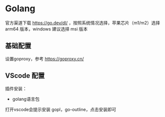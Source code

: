 # Golang
官方渠道下载 https://go.dev/dl/ ，按照系统情况选择，苹果芯片（m1/m2）选择 arm64 版本，windows 建议选择 msi 版本

## 基础配置
设置goproxy，参考 https://goproxy.cn/

## VScode 配置
插件安装：
- golang语言包

打开vscode会提示安装 gopl，go-outline，点击安装即可
